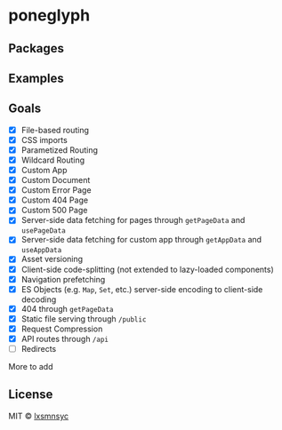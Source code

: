 # poneglyph

## Packages

## Examples

## Goals

- [X] File-based routing
- [X] CSS imports
- [X] Parametized Routing
- [X] Wildcard Routing
- [X] Custom App
- [X] Custom Document
- [X] Custom Error Page
- [X] Custom 404 Page
- [X] Custom 500 Page
- [X] Server-side data fetching for pages through `getPageData` and `usePageData`
- [X] Server-side data fetching for custom app through `getAppData` and `useAppData`
- [X] Asset versioning
- [X] Client-side code-splitting (not extended to lazy-loaded components)
- [X] Navigation prefetching
- [X] ES Objects (e.g. `Map`, `Set`, etc.) server-side encoding to client-side decoding
- [X] 404 through `getPageData`
- [X] Static file serving through `/public`
- [X] Request Compression
- [X] API routes through `/api`
- [ ] Redirects

More to add

## License

MIT © [lxsmnsyc](https://github.com/lxsmnsyc)
